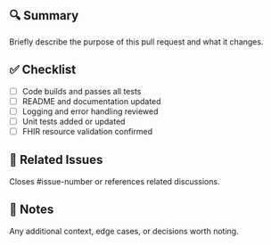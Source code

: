 ## 🔍 Summary

Briefly describe the purpose of this pull request and what it changes.

## ✅ Checklist

- [ ] Code builds and passes all tests
- [ ] README and documentation updated
- [ ] Logging and error handling reviewed
- [ ] Unit tests added or updated
- [ ] FHIR resource validation confirmed

## 📎 Related Issues

Closes #issue-number or references related discussions.

## 💬 Notes

Any additional context, edge cases, or decisions worth noting.